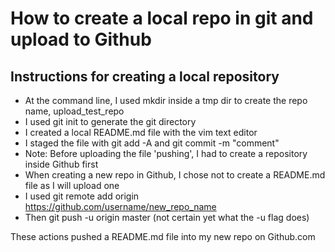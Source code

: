 
# How to create a local repo in git and upload to Github
## Instructions for creating a local repository

* At the command line, I used mkdir inside a tmp dir to create the repo name, upload_test_repo
* I used git init to generate the git directory
* I created a local README.md file with the vim text editor 
* I staged the file with git add -A and git commit -m "comment"
* Note: Before uploading the file 'pushing', I had to create a repository inside Github first
* When creating a new repo in Github, I chose not to create a README.md file as I will upload one
* I used git remote add origin https://github.com/username/new_repo_name
* Then git push -u origin master  (not certain yet what the -u flag does)

These actions pushed a README.md file into my new repo on Github.com
 
